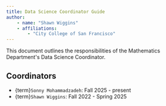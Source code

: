```yaml
---
title: Data Science Coordinator Guide
author:
    - name: "Shawn Wiggins"
    - affiliations: 
        - "City College of San Francisco"
---
```

  
 This document outlines the responsibilities of the Mathematics Department's Data Science Coordinator.

## Coordinators
- {term}`Sonny Mohammadzadeh`: Fall 2025 - present
- {term}`Shawn Wiggins`:  Fall 2022 - Spring 2025